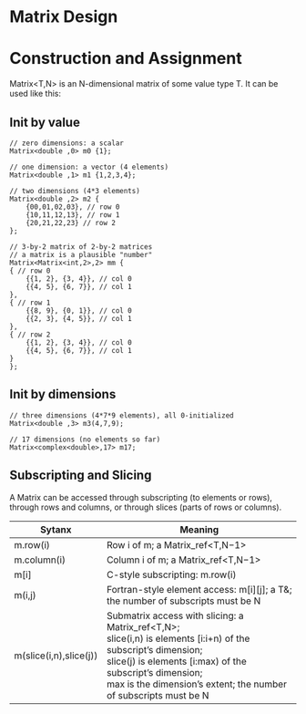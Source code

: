 # Matrix Design
# Construction and Assignment

Matrix<T,N> is an N-dimensional matrix of some value type T. 
It can be used like this:
## Init by value
```
// zero dimensions: a scalar
Matrix<double ,0> m0 {1};

// one dimension: a vector (4 elements)
Matrix<double ,1> m1 {1,2,3,4};

// two dimensions (4*3 elements)
Matrix<double ,2> m2 { 
    {00,01,02,03}, // row 0
    {10,11,12,13}, // row 1
    {20,21,22,23} // row 2
};

// 3-by-2 matrix of 2-by-2 matrices
// a matrix is a plausible "number"
Matrix<Matrix<int,2>,2> mm { 
{ // row 0
    {{1, 2}, {3, 4}}, // col 0
    {{4, 5}, {6, 7}}, // col 1
},
{ // row 1
    {{8, 9}, {0, 1}}, // col 0
    {{2, 3}, {4, 5}}, // col 1
},
{ // row 2
    {{1, 2}, {3, 4}}, // col 0
    {{4, 5}, {6, 7}}, // col 1
}
};
```

## Init by dimensions

```
// three dimensions (4*7*9 elements), all 0-initialized
Matrix<double ,3> m3(4,7,9);

// 17 dimensions (no elements so far)
Matrix<complex<double>,17> m17;
```

## Subscripting and Slicing
A Matrix can be accessed through subscripting (to elements or rows), through rows and columns, or
through slices (parts of rows or columns).

|Sytanx|Meaning|
|--|--|
| m.row(i) | Row i of m; a Matrix_ref<T,N−1> |
| m.column(i) | Column i of m; a Matrix_ref<T,N−1> |
|m[i]| C-style subscripting: m.row(i)|
|m(i,j) | Fortran-style element access: m[i][j]; a T&;<br>the number of subscripts must be N|
| m(slice(i,n),slice(j)) | Submatrix access with slicing: a Matrix_ref<T,N>; <br> slice(i,n) is elements [i:i+n) of the subscript’s dimension; <br> slice(j) is elements [i:max) of the subscript’s dimension; <br> max is the dimension’s extent; the number of subscripts must be N |







